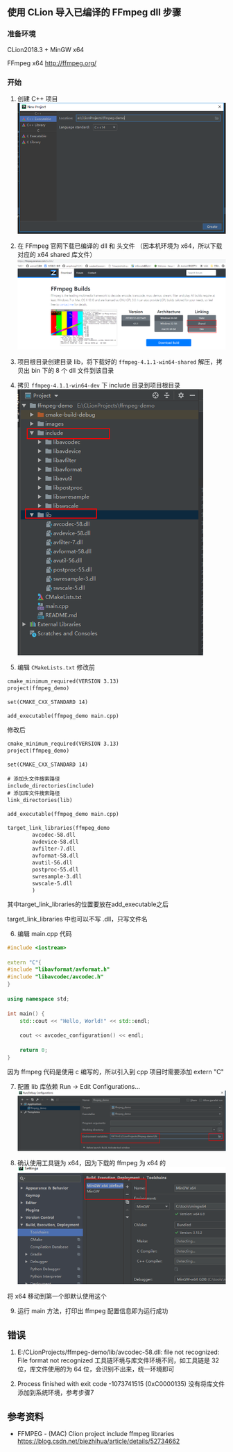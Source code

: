 ## 使用 CLion 导入已编译的 FFmpeg dll 步骤

### 准备环境
CLion2018.3 + MinGW x64

FFmpeg x64
http://ffmpeg.org/



### 开始
1. 创建 C++ 项目
![](./images/c00.png)

2. 在 FFmpeg 官网下载已编译的 dll 和 头文件
（因本机环境为 x64，所以下载对应的 x64 shared 库文件）
![](./images/c01.png)

3. 项目根目录创建目录 lib，将下载好的 `ffmpeg-4.1.1-win64-shared` 解压，拷贝出 bin 下的 8 个 dll 文件到该目录
4. 拷贝 `ffmpeg-4.1.1-win64-dev` 下 include 目录到项目根目录
![](./images/c02.png)

5. 编辑 `CMakeLists.txt`
修改前
```
cmake_minimum_required(VERSION 3.13)
project(ffmpeg_demo)

set(CMAKE_CXX_STANDARD 14)

add_executable(ffmpeg_demo main.cpp)
```

修改后
```
cmake_minimum_required(VERSION 3.13)
project(ffmpeg_demo)

set(CMAKE_CXX_STANDARD 14)

# 添加头文件搜索路径
include_directories(include)
# 添加库文件搜索路径
link_directories(lib)

add_executable(ffmpeg_demo main.cpp)

target_link_libraries(ffmpeg_demo
        avcodec-58.dll
        avdevice-58.dll
        avfilter-7.dll
        avformat-58.dll
        avutil-56.dll
        postproc-55.dll
        swresample-3.dll
        swscale-5.dll
        )
```
其中target_link_libraries的位置要放在add_executable之后

target_link_libraries 中也可以不写 .dll，只写文件名

6. 编辑 main.cpp 代码
```cpp
#include <iostream>

extern "C"{
#include "libavformat/avformat.h"
#include "libavcodec/avcodec.h"
}

using namespace std;

int main() {
    std::cout << "Hello, World!" << std::endl;

    cout << avcodec_configuration() << endl;

    return 0;
}
```
因为 ffmpeg 代码是使用 c 编写的，所以引入到 cpp 项目时需要添加 extern "C"

7. 配置 lib 库依赖
Run -> Edit Configurations...
![](./images/c03.png)

8. 确认使用工具链为 x64，因为下载的 ffmpeg 为 x64 的
![](./images/c04.png)

将 x64 移动到第一个即默认使用这个

9. 运行 main 方法，打印出 ffmpeg 配置信息即为运行成功

## 错误
1. E:/CLionProjects/ffmpeg-demo/lib/avcodec-58.dll: file not recognized: File format not recognized
工具链环境与库文件环境不同，如工具链是 32 位，库文件使用的为 64 位，会识别不出来，统一环境即可

2. Process finished with exit code -1073741515 (0xC0000135)
没有将库文件添加到系统环境，参考步骤7


## 参考资料
* FFMPEG - (MAC) Clion project include ffmpeg libraries
https://blog.csdn.net/biezhihua/article/details/52734662













